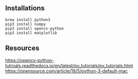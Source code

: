 ## Installations

```
brew install python3
pip3 install numpy
pip3 install opencv-python
pip3 install matplotlib
```

## Resources

https://opencv-python-tutroals.readthedocs.io/en/latest/py_tutorials/py_tutorials.html
https://opensource.com/article/19/5/python-3-default-mac
